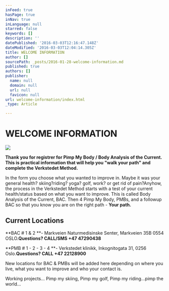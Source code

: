 ```yaml
---
inFeed: true
hasPage: true
inNav: true
inLanguage: null
starred: false
keywords: []
description: ''
datePublished: '2016-03-03T12:16:47.148Z'
dateModified: '2016-03-03T12:04:14.305Z'
title: WELCOME INFORMATION
author: []
sourcePath: _posts/2016-01-28-welcome-information.md
published: true
authors: []
publisher:
  name: null
  domain: null
  url: null
  favicon: null
url: welcome-information/index.html
_type: Article

---
```

# WELCOME INFORMATION
![](https://the-grid-user-content.s3-us-west-2.amazonaws.com/1b82e998-d4e1-41cf-b1cf-88b3301a5825.jpg)

**Thank you for registrer for Pimp My Body / Body Analysis of the Current. This is practical information that will help you "walk your path" and complete the Verkstedet Method.**

In the form you choose what you wanted to improve in. Maybe it was your general health? skiing?riding? yoga? golf, work? or get rid of pain?Anyhow, the process in the Verkstedet Method starts with a test of your current health/status based on what you want to improve. This is called Body Analysis of the Current, BAC. Then 4 Pimp My Body, PMBs, and a followup BAC so that you know you are on the right path - **Your path.**

## Current Locations

**BAC \# 1 & 2 **- Markveien Naturmedisinske Senter, Markveien 35B 0554 OSLO.**Questions? CALL/SMS +47 47290438**

**PMB \# 1 - 2 - 3 - 4 **- Verkstedet klinikk, Inkognitogata 31, 0256 Oslo.**Questions? CALL +47 22128900**

New locations for BAC & PMBs will be added here depending on where you live, what you want to improve and who your contact is.

Working projects... Pimp my skiing, Pimp my golf, Pimp my riding...pimp the world...